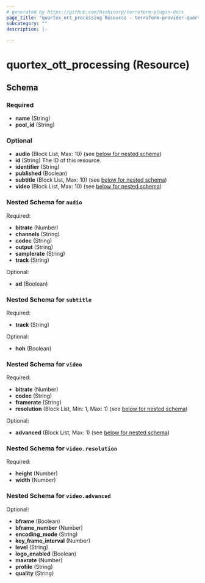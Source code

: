 ```yaml
---
# generated by https://github.com/hashicorp/terraform-plugin-docs
page_title: "quortex_ott_processing Resource - terraform-provider-quortex"
subcategory: ""
description: |-
  
---
```


# quortex_ott_processing (Resource)





<!-- schema generated by tfplugindocs -->
## Schema

### Required

- **name** (String)
- **pool_id** (String)

### Optional

- **audio** (Block List, Max: 10) (see [below for nested schema](#nestedblock--audio))
- **id** (String) The ID of this resource.
- **identifier** (String)
- **published** (Boolean)
- **subtitle** (Block List, Max: 10) (see [below for nested schema](#nestedblock--subtitle))
- **video** (Block List, Max: 10) (see [below for nested schema](#nestedblock--video))

<a id="nestedblock--audio"></a>
### Nested Schema for `audio`

Required:

- **bitrate** (Number)
- **channels** (String)
- **codec** (String)
- **output** (String)
- **samplerate** (String)
- **track** (String)

Optional:

- **ad** (Boolean)


<a id="nestedblock--subtitle"></a>
### Nested Schema for `subtitle`

Required:

- **track** (String)

Optional:

- **hoh** (Boolean)


<a id="nestedblock--video"></a>
### Nested Schema for `video`

Required:

- **bitrate** (Number)
- **codec** (String)
- **framerate** (String)
- **resolution** (Block List, Min: 1, Max: 1) (see [below for nested schema](#nestedblock--video--resolution))

Optional:

- **advanced** (Block List, Max: 1) (see [below for nested schema](#nestedblock--video--advanced))

<a id="nestedblock--video--resolution"></a>
### Nested Schema for `video.resolution`

Required:

- **height** (Number)
- **width** (Number)


<a id="nestedblock--video--advanced"></a>
### Nested Schema for `video.advanced`

Optional:

- **bframe** (Boolean)
- **bframe_number** (Number)
- **encoding_mode** (String)
- **key_frame_interval** (Number)
- **level** (String)
- **logo_enabled** (Boolean)
- **maxrate** (Number)
- **profile** (String)
- **quality** (String)


